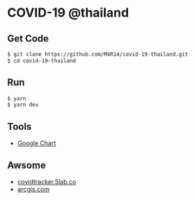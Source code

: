 # COVID-19 @thailand

## Get Code
```sh
$ git clone https://github.com/M4R14/covid-19-thailand.git
$ cd covid-19-thailand
```

## Run
```sh
$ yarn
$ yarn dev
```

## Tools
- [Google Chart](https://developers.google.com/chart)

## Awsome
- [covidtracker.5lab.co](https://covidtracker.5lab.co/)
- [arcgis.com](https://www.arcgis.com/)
